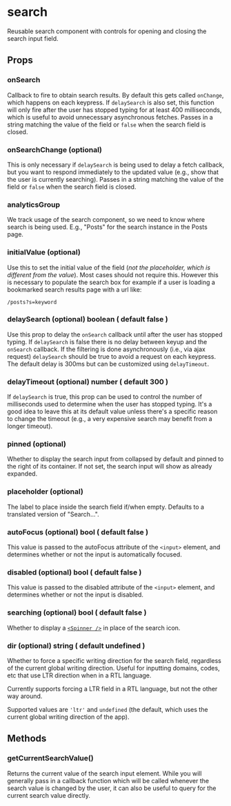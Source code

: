search
======

Reusable search component with controls for opening and closing the search input field.

## Props

### onSearch
Callback to fire to obtain search results. By default this gets called `onChange`, which happens on each keypress. If `delaySearch` is also set, this function will only fire after the user has stopped typing for at least 400 milliseconds, which is useful to avoid unnecessary asynchronous fetches. Passes in a string matching the value of the field or `false` when the search field is closed.

### onSearchChange (optional)
This is only necessary if `delaySearch` is being used to delay a fetch callback, but you want to respond immediately to the updated value (e.g., show that the user is currently searching). Passes in a string matching the value of the field or `false` when the search field is closed.

### analyticsGroup
We track usage of the search component, so we need to know where search is being used. E.g., "Posts" for the search instance in the Posts page.

### initialValue (optional)
Use this to set the initial value of the field (_not the placeholder, which is different from the value_). Most cases should not require this. However this is necessary to populate the search box for example if a user is loading a bookmarked search results page with a url like:

`/posts?s=keyword`

### delaySearch (optional) boolean ( default false )
Use this prop to delay the `onSearch` callback until after the user has stopped typing. If `delaySearch` is false there is no delay between keyup and the `onSearch` callback. If the filtering is done asynchronously (i.e., via ajax request) `delaySearch` should be true to avoid a request on each keypress. The default delay is 300ms but can be customized using `delayTimeout`.

### delayTimeout (optional) number ( default 300 )
If `delaySearch` is true, this prop can be used to control the number of milliseconds used to determine when the user has stopped typing. It's a good idea to leave this at its default value unless there's a specific reason to change the timeout (e.g., a very expensive search may benefit from a longer timeout).

### pinned (optional)
Whether to display the search input from collapsed by default and pinned to the right of its container. If not set, the search input will show as already expanded.

### placeholder (optional)
The label to place inside the search field if/when empty. Defaults to a translated version of "Search…".

### autoFocus (optional) bool ( default false )
This value is passed to the autoFocus attribute of the `<input>` element, and determines whether or not the input is automatically focused.

### disabled (optional) bool ( default false )
This value is passed to the disabled attribute of the `<input>` element, and determines whether or not the input is disabled.

### searching (optional) bool ( default false )
Whether to display a [`<Spinner />`](../spinner/) in place of the search icon.

### dir (optional) string ( default undefined )
Whether to force a specific writing direction for the search field, regardless of the current global writing direction. Useful for inputting domains, codes, etc that use LTR direction when in a RTL language.

Currently supports forcing a LTR field in a RTL language, but not the other way around.

Supported values are `'ltr'` and `undefined` (the default, which uses the current global writing direction of the app).

## Methods

### getCurrentSearchValue()
Returns the current value of the search input element. While you will generally pass in a callback function which will be called whenever the search value is changed by the user, it can also be useful to query for the current search value directly.
